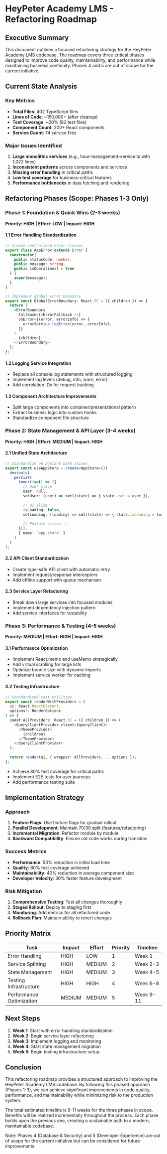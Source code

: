 # HeyPeter Academy LMS - Refactoring Roadmap

## Executive Summary

This document outlines a focused refactoring strategy for the HeyPeter Academy LMS codebase. The roadmap covers three critical phases designed to improve code quality, maintainability, and performance while maintaining business continuity. Phases 4 and 5 are out of scope for the current initiative.

## Current State Analysis

### Key Metrics
- **Total Files**: 402 TypeScript files
- **Lines of Code**: ~150,000+ (after cleanup)
- **Test Coverage**: ~20% (82 test files)
- **Component Count**: 200+ React components
- **Service Count**: 74 service files

### Major Issues Identified
1. **Large monolithic services** (e.g., hour-management-service.ts with 1,022 lines)
2. **Inconsistent patterns** across components and services
3. **Missing error handling** in critical paths
4. **Low test coverage** for business-critical features
5. **Performance bottlenecks** in data fetching and rendering

## Refactoring Phases (Scope: Phases 1-3 Only)

### Phase 1: Foundation & Quick Wins (2-3 weeks)
**Priority: HIGH | Effort: LOW | Impact: HIGH**

#### 1.1 Error Handling Standardization
```typescript
// Create centralized error classes
export class AppError extends Error {
  constructor(
    public statusCode: number,
    public message: string,
    public isOperational = true
  ) {
    super(message);
  }
}

// Implement global error boundary
export const GlobalErrorBoundary: React.FC = ({ children }) => {
  return (
    <ErrorBoundary
      fallback={<ErrorFallback />}
      onError={(error, errorInfo) => {
        errorService.logError(error, errorInfo);
      }}
    >
      {children}
    </ErrorBoundary>
  );
};
```

#### 1.2 Logging Service Integration
- Replace all console.log statements with structured logging
- Implement log levels (debug, info, warn, error)
- Add correlation IDs for request tracking

#### 1.3 Component Architecture Improvements
- Split large components into container/presentational pattern
- Extract business logic into custom hooks
- Standardize component file structure

### Phase 2: State Management & API Layer (3-4 weeks)
**Priority: HIGH | Effort: MEDIUM | Impact: HIGH**

#### 2.1 Unified State Architecture
```typescript
// Standardize on Zustand with slices
export const useAppStore = create<AppStore>()(
  devtools(
    persist(
      immer((set) => ({
        // User slice
        user: null,
        setUser: (user) => set((state) => { state.user = user }),
        
        // UI slice
        isLoading: false,
        setLoading: (loading) => set((state) => { state.isLoading = loading }),
        
        // Feature slices...
      })),
      { name: 'app-store' }
    )
  )
);
```

#### 2.2 API Client Standardization
- Create type-safe API client with automatic retry
- Implement request/response interceptors
- Add offline support with queue mechanism

#### 2.3 Service Layer Refactoring
- Break down large services into focused modules
- Implement dependency injection pattern
- Add service interfaces for testability

### Phase 3: Performance & Testing (4-5 weeks)
**Priority: MEDIUM | Effort: HIGH | Impact: HIGH**

#### 3.1 Performance Optimization
- Implement React.memo and useMemo strategically
- Add virtual scrolling for large lists
- Optimize bundle size with dynamic imports
- Implement service worker for caching

#### 3.2 Testing Infrastructure
```typescript
// Standardized test utilities
export const renderWithProviders = (
  ui: React.ReactElement,
  options?: RenderOptions
) => {
  const AllProviders: React.FC = ({ children }) => (
    <QueryClientProvider client={queryClient}>
      <ThemeProvider>
        {children}
      </ThemeProvider>
    </QueryClientProvider>
  );
  
  return render(ui, { wrapper: AllProviders, ...options });
};
```

- Achieve 80% test coverage for critical paths
- Implement E2E tests for user journeys
- Add performance testing suite


## Implementation Strategy

### Approach
1. **Feature Flags**: Use feature flags for gradual rollout
2. **Parallel Development**: Maintain 70/30 split (features/refactoring)
3. **Incremental Migration**: Refactor module by module
4. **Backward Compatibility**: Ensure old code works during transition

### Success Metrics
- **Performance**: 50% reduction in initial load time
- **Quality**: 80% test coverage achieved
- **Maintainability**: 40% reduction in average component size
- **Developer Velocity**: 30% faster feature development

### Risk Mitigation
1. **Comprehensive Testing**: Test all changes thoroughly
2. **Staged Rollout**: Deploy to staging first
3. **Monitoring**: Add metrics for all refactored code
4. **Rollback Plan**: Maintain ability to revert changes

## Priority Matrix

| Task | Impact | Effort | Priority | Timeline |
|------|--------|--------|----------|----------|
| Error Handling | HIGH | LOW | 1 | Week 1 |
| Service Splitting | HIGH | MEDIUM | 2 | Week 2-3 |
| State Management | HIGH | MEDIUM | 3 | Week 4-5 |
| Testing Infrastructure | HIGH | HIGH | 4 | Week 6-8 |
| Performance Optimization | MEDIUM | MEDIUM | 5 | Week 9-11 |

## Next Steps

1. **Week 1**: Start with error handling standardization
2. **Week 2**: Begin service layer refactoring
3. **Week 3**: Implement logging and monitoring
4. **Week 4**: Start state management migration
5. **Week 5**: Begin testing infrastructure setup

## Conclusion

This refactoring roadmap provides a structured approach to improving the HeyPeter Academy LMS codebase. By following this phased approach (Phases 1-3), we can achieve significant improvements in code quality, performance, and maintainability while minimizing risk to the production system.

The total estimated timeline is 9-11 weeks for the three phases in scope. Benefits will be realized incrementally throughout the process. Each phase builds upon the previous one, creating a sustainable path to a modern, maintainable codebase.

Note: Phases 4 (Database & Security) and 5 (Developer Experience) are out of scope for the current initiative but can be considered for future improvements.